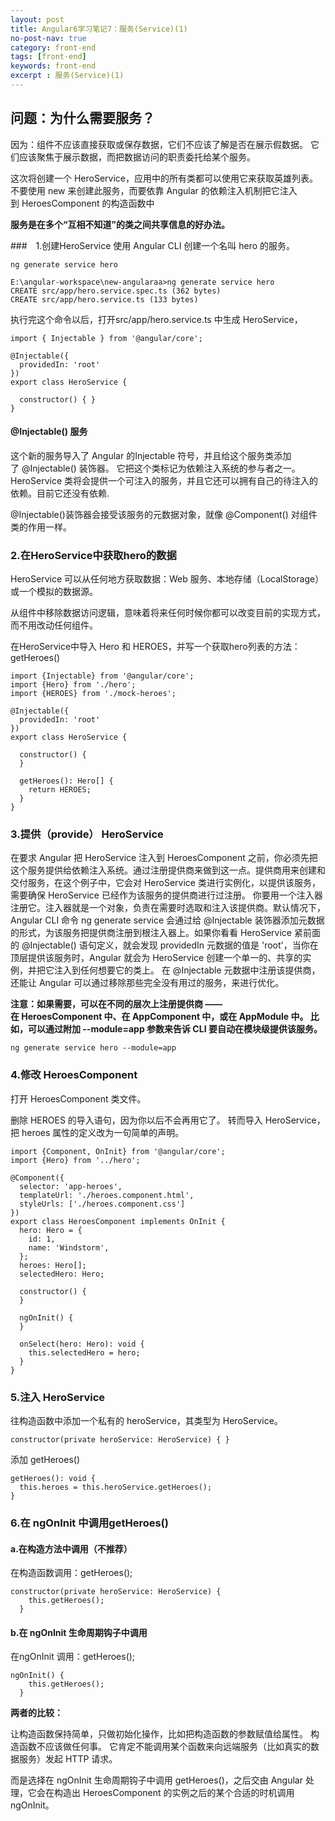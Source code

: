 ```yaml
---
layout: post
title: Angular6学习笔记7：服务(Service)(1)
no-post-nav: true
category: front-end
tags: [front-end]
keywords: front-end
excerpt : 服务(Service)(1)
---
```


## 问题：为什么需要服务？

因为：组件不应该直接获取或保存数据，它们不应该了解是否在展示假数据。 它们应该聚焦于展示数据，而把数据访问的职责委托给某个服务。

这次将创建一个 HeroService，应用中的所有类都可以使用它来获取英雄列表。 不要使用 new 来创建此服务，而要依靠 Angular 的依赖注入机制把它注入到 HeroesComponent 的构造函数中

**服务是在多个“互相不知道”的类之间共享信息的好办法。**

###　1.创建HeroService
使用 Angular CLI 创建一个名叫 hero 的服务。

```
ng generate service hero
```

```
E:\angular-workspace\new-angularaa>ng generate service hero
CREATE src/app/hero.service.spec.ts (362 bytes)
CREATE src/app/hero.service.ts (133 bytes)
```

执行完这个命令以后，打开src/app/hero.service.ts 中生成 HeroService，

```
import { Injectable } from '@angular/core';
 
@Injectable({
  providedIn: 'root'
})
export class HeroService {
 
  constructor() { }
}
```

#### @Injectable() 服务

这个新的服务导入了 Angular 的Injectable 符号，并且给这个服务类添加了 @Injectable() 装饰器。 它把这个类标记为依赖注入系统的参与者之一。HeroService 类将会提供一个可注入的服务，并且它还可以拥有自己的待注入的依赖。目前它还没有依赖.

@Injectable()装饰器会接受该服务的元数据对象，就像 @Component() 对组件类的作用一样。

### 2.在HeroService中获取hero的数据
HeroService 可以从任何地方获取数据：Web 服务、本地存储（LocalStorage）或一个模拟的数据源。

从组件中移除数据访问逻辑，意味着将来任何时候你都可以改变目前的实现方式，而不用改动任何组件。

在HeroService中导入 Hero 和 HEROES，并写一个获取hero列表的方法：getHeroes()

```
import {Injectable} from '@angular/core';
import {Hero} from './hero';
import {HEROES} from './mock-heroes';
 
@Injectable({
  providedIn: 'root'
})
export class HeroService {
 
  constructor() {
  }
 
  getHeroes(): Hero[] {
    return HEROES;
  }
}
```

### 3.提供（provide） HeroService
在要求 Angular 把 HeroService 注入到 HeroesComponent 之前，你必须先把这个服务提供给依赖注入系统。通过注册提供商来做到这一点。提供商用来创建和交付服务，在这个例子中，它会对 HeroService 类进行实例化，以提供该服务，需要确保 HeroService 已经作为该服务的提供商进行过注册。 你要用一个注入器注册它。注入器就是一个对象，负责在需要时选取和注入该提供商。默认情况下，Angular CLI 命令 ng generate service 会通过给 @Injectable 装饰器添加元数据的形式，为该服务把提供商注册到根注入器上。如果你看看 HeroService 紧前面的 @Injectable() 语句定义，就会发现 providedIn 元数据的值是 'root'，当你在顶层提供该服务时，Angular 就会为 HeroService 创建一个单一的、共享的实例，并把它注入到任何想要它的类上。 在 @Injectable 元数据中注册该提供商，还能让 Angular 可以通过移除那些完全没有用过的服务，来进行优化。

**注意：如果需要，可以在不同的层次上注册提供商 —— 在 HeroesComponent 中、在 AppComponent 中，或在 AppModule 中。 比如，可以通过附加 --module=app 参数来告诉 CLI 要自动在模块级提供该服务。**

```
ng generate service hero --module=app
```

### 4.修改 HeroesComponent
打开 HeroesComponent 类文件。

删除 HEROES 的导入语句，因为你以后不会再用它了。 转而导入 HeroService，把 heroes 属性的定义改为一句简单的声明。

```
import {Component, OnInit} from '@angular/core';
import {Hero} from '../hero';
 
@Component({
  selector: 'app-heroes',
  templateUrl: './heroes.component.html',
  styleUrls: ['./heroes.component.css']
})
export class HeroesComponent implements OnInit {
  hero: Hero = {
    id: 1,
    name: 'Windstorm',
  };
  heroes: Hero[];
  selectedHero: Hero;
 
  constructor() {
  }
 
  ngOnInit() {
  }
 
  onSelect(hero: Hero): void {
    this.selectedHero = hero;
  }
}
```

### 5.注入 HeroService
往构造函数中添加一个私有的 heroService，其类型为 HeroService。

```
constructor(private heroService: HeroService) { }
```

添加 getHeroes()

```
getHeroes(): void {
  this.heroes = this.heroService.getHeroes();
}
```

### 6.在 ngOnInit 中调用getHeroes()
#### a.在构造方法中调用（不推荐）
在构造函数调用：getHeroes();

```
constructor(private heroService: HeroService) {
    this.getHeroes();
  }
  ```
  
#### b.在 ngOnInit 生命周期钩子中调用
在ngOnInit 调用：getHeroes();

```
ngOnInit() {
    this.getHeroes();
  }
```

**两者的比较：**

让构造函数保持简单，只做初始化操作，比如把构造函数的参数赋值给属性。 构造函数不应该做任何事。 它肯定不能调用某个函数来向远端服务（比如真实的数据服务）发起 HTTP 请求。

而是选择在 ngOnInit 生命周期钩子中调用 getHeroes()，之后交由 Angular 处理，它会在构造出 HeroesComponent 的实例之后的某个合适的时机调用 ngOnInit。
